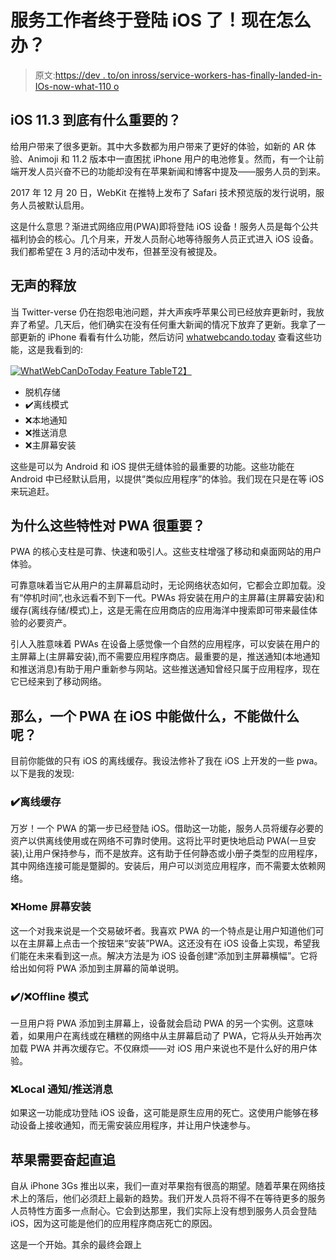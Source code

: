 # 服务工作者终于登陆 iOS 了！现在怎么办？

> 原文:[https://dev . to/on inross/service-workers-has-finally-landed-in-IOs-now-what-110 o](https://dev.to/oninross/service-workers-has-finally-landed-in-ios--now-what-110o)

## iOS 11.3 到底有什么重要的？

给用户带来了很多更新。其中大多数都为用户带来了更好的体验，如新的 AR 体验、Animoji 和 11.2 版本中一直困扰 iPhone 用户的电池修复。然而，有一个让前端开发人员兴奋不已的功能却没有在苹果新闻和博客中提及——服务人员的到来。

2017 年 12 月 20 日，WebKit 在推特上发布了 Safari 技术预览版的发行说明，服务人员被默认启用。

这是什么意思？渐进式网络应用(PWA)即将登陆 iOS 设备！服务人员是每个公共福利协会的核心。几个月来，开发人员耐心地等待服务人员正式进入 iOS 设备。我们都希望在 3 月的活动中发布，但甚至没有被提及。

## [](#the-silent-release)无声的释放

当 Twitter-verse 仍在抱怨电池问题，并大声疾呼苹果公司已经放弃更新时，我放弃了希望。几天后，他们确实在没有任何重大新闻的情况下放弃了更新。我拿了一部更新的 iPhone 看看有什么功能，然后访问 [whatwebcando.today](https://whatwebcando.today/) 查看这些功能，这是我看到的:

[![WhatWebCanDoToday Feature Table](../Images/d8c0d1ab5bac35c915f6ed1c02c520f7.png)T2】](https://res.cloudinary.com/practicaldev/image/fetch/s--meLr_54s--/c_limit%2Cf_auto%2Cfl_progressive%2Cq_auto%2Cw_880/http://adelphi.digital/articles/service-workers-on-ios/whatwebcandotoday.png)

*   脱机存储
*   ✔️离线模式
*   ❌本地通知
*   ❌推送消息
*   ❌主屏幕安装

这些是可以为 Android 和 iOS 提供无缝体验的最重要的功能。这些功能在 Android 中已经默认启用，以提供“类似应用程序”的体验。我们现在只是在等 iOS 来玩追赶。

## [](#why-are-these-features-important-for-pwa)为什么这些特性对 PWA 很重要？

PWA 的核心支柱是可靠、快速和吸引人。这些支柱增强了移动和桌面网站的用户体验。

可靠意味着当它从用户的主屏幕启动时，无论网络状态如何，它都会立即加载。没有“停机时间”,也永远看不到下一代。PWAs 将安装在用户的主屏幕(主屏幕安装)和缓存(离线存储/模式)上，这是无需在应用商店的应用海洋中搜索即可带来最佳体验的必要资产。

引人入胜意味着 PWAs 在设备上感觉像一个自然的应用程序，可以安装在用户的主屏幕上(主屏幕安装),而不需要应用程序商店。最重要的是，推送通知(本地通知和推送消息)有助于用户重新参与网站。这些推送通知曾经只属于应用程序，现在它已经来到了移动网络。

## [](#so-what-can-a-pwa-do-and-not-do-in-ios)那么，一个 PWA 在 iOS 中能做什么，不能做什么呢？

目前你能做的只有 iOS 的离线缓存。我设法修补了我在 iOS 上开发的一些 pwa。以下是我的发现:

### [](#offline-caching)✔️离线缓存

万岁！一个 PWA 的第一步已经登陆 iOS。借助这一功能，服务人员将缓存必要的资产以供离线使用或在网络不可靠时使用。这将比平时更快地启动 PWA(一旦安装),让用户保持参与，而不是放弃。这有助于任何静态或小册子类型的应用程序，其中网络连接可能是蹩脚的。安装后，用户可以浏览应用程序，而不需要太依赖网络。

### [](#home-screen-installation)❌Home 屏幕安装

这一个对我来说是一个交易破坏者。我喜欢 PWA 的一个特点是让用户知道他们可以在主屏幕上点击一个按钮来“安装”PWA。这还没有在 iOS 设备上实现，希望我们能在未来看到这一点。解决方法是为 iOS 设备创建“添加到主屏幕横幅”。它将给出如何将 PWA 添加到主屏幕的简单说明。

### [](#offline-mode)✔️/❌Offline 模式

一旦用户将 PWA 添加到主屏幕上，设备就会启动 PWA 的另一个实例。这意味着，如果用户在离线或在糟糕的网络中从主屏幕启动了 PWA，它将从头开始再次加载 PWA 并再次缓存它。不仅麻烦——对 iOS 用户来说也不是什么好的用户体验。

### [](#local-notifications-push-messages)❌Local 通知/推送消息

如果这一功能成功登陆 iOS 设备，这可能是原生应用的死亡。这使用户能够在移动设备上接收通知，而无需安装应用程序，并让用户快速参与。

## [](#apple-needs-to-play-catchup)苹果需要奋起直追

自从 iPhone 3Gs 推出以来，我们一直对苹果抱有很高的期望。随着苹果在网络技术上的落后，他们必须赶上最新的趋势。我们开发人员将不得不在等待更多的服务人员特性方面多一点耐心。它会到达那里，我们实际上没有想到服务人员会登陆 iOS，因为这可能是他们的应用程序商店死亡的原因。

这是一个开始。其余的最终会跟上